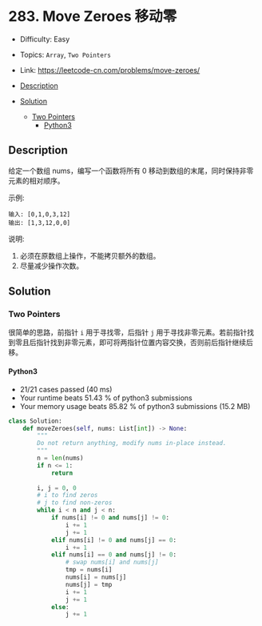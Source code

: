 <!-- omit in toc -->
# 283. Move Zeroes 移动零

- Difficulty: Easy
- Topics: `Array`, `Two Pointers`
- Link: https://leetcode-cn.com/problems/move-zeroes/

- [Description](#description)
- [Solution](#solution)
  - [Two Pointers](#two-pointers)
    - [Python3](#python3)

## Description

给定一个数组 nums，编写一个函数将所有 0 移动到数组的末尾，同时保持非零元素的相对顺序。

示例:
```
输入: [0,1,0,3,12]
输出: [1,3,12,0,0]
```

说明:

1. 必须在原数组上操作，不能拷贝额外的数组。
1. 尽量减少操作次数。

## Solution

### Two Pointers

很简单的思路，前指针 `i` 用于寻找零，后指针 `j` 用于寻找非零元素。若前指针找到零且后指针找到非零元素，即可将两指针位置内容交换，否则前后指针继续后移。

#### Python3

- 21/21 cases passed (40 ms)
- Your runtime beats 51.43 % of python3 submissions
- Your memory usage beats 85.82 % of python3 submissions (15.2 MB)

```python
class Solution:
    def moveZeroes(self, nums: List[int]) -> None:
        """
        Do not return anything, modify nums in-place instead.
        """
        n = len(nums)
        if n <= 1:
            return
        
        i, j = 0, 0
        # i to find zeros
        # j to find non-zeros
        while i < n and j < n:
            if nums[i] != 0 and nums[j] != 0:
                i += 1
                j += 1
            elif nums[i] != 0 and nums[j] == 0:
                i += 1
            elif nums[i] == 0 and nums[j] != 0:
                # swap nums[i] and nums[j]
                tmp = nums[i]
                nums[i] = nums[j]
                nums[j] = tmp
                i += 1
                j += 1
            else:
                j += 1
```
